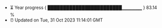 - ⏳ Year progress { ████████████████████████▁▁▁▁▁▁ } 83.14 %
- ⏰ Updated on Tue, 31 Oct 2023 11:14:01 GMT

